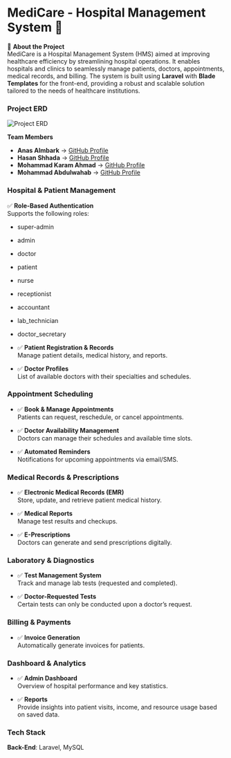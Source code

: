 # MediCare - Hospital Management System 🏥

📌 **About the Project**  
MediCare is a Hospital Management System (HMS) aimed at improving healthcare efficiency by streamlining hospital operations. It enables hospitals and clinics to seamlessly manage patients, doctors, appointments, medical records, and billing. The system is built using **Laravel** with **Blade Templates** for the front-end, providing a robust and scalable solution tailored to the needs of healthcare institutions.

### **Project ERD**  
![Project ERD](https://www2.0zz0.com/2025/04/05/12/798923914.png)

**Team Members**  
- **Anas Almbark** → [GitHub Profile](https://github.com/Anas-Almbark)  
- **Hasan Shhada** → [GitHub Profile](https://github.com/hasan-sh1)  
- **Mohammad Karam Ahmad** → [GitHub Profile](https://github.com/karammaarouf)  
- **Mohammad Abdulwahab** → [GitHub Profile](https://github.com/mohammadabdalwhab)

### **Hospital & Patient Management**  
✅ **Role-Based Authentication**  
Supports the following roles:  
- super-admin
- admin
- doctor
- patient
- nurse
- receptionist
- accountant
- lab_technician
- doctor_secretary

- ✅ **Patient Registration & Records**  
Manage patient details, medical history, and reports.

- ✅ **Doctor Profiles**  
List of available doctors with their specialties and schedules.

### **Appointment Scheduling**  
- ✅ **Book & Manage Appointments**  
Patients can request, reschedule, or cancel appointments.

- ✅ **Doctor Availability Management**  
Doctors can manage their schedules and available time slots.

- ✅ **Automated Reminders**  
Notifications for upcoming appointments via email/SMS.

### **Medical Records & Prescriptions**  
- ✅ **Electronic Medical Records (EMR)**  
Store, update, and retrieve patient medical history.

- ✅ **Medical Reports**  
Manage test results and checkups.

- ✅ **E-Prescriptions**  
Doctors can generate and send prescriptions digitally.

### **Laboratory & Diagnostics**  
- ✅ **Test Management System**  
Track and manage lab tests (requested and completed).

- ✅ **Doctor-Requested Tests**  
Certain tests can only be conducted upon a doctor’s request.

### **Billing & Payments**  
- ✅ **Invoice Generation**  
Automatically generate invoices for patients.

### **Dashboard & Analytics**  
- ✅ **Admin Dashboard**  
Overview of hospital performance and key statistics.

- ✅ **Reports**  
Provide insights into patient visits, income, and resource usage based on saved data.

### **Tech Stack**  
**Back-End**: Laravel, MySQL
